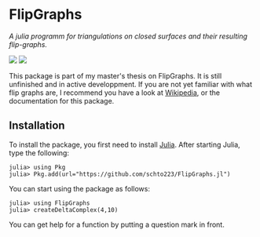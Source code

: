 # FlipGraphs
*A julia programm for triangulations on closed surfaces and their resulting flip-graphs.*
<!--
| **Documentation**                                                         | **Build Status**                                      |
|:-------------------------------------------------------------------------:|:-----------------------------------------------------:|
| [![][docs-stable-img]][docs-stable-url] [![][docs-dev-img]][docs-dev-url] | [![][ga-img]][ga-url] [![][codecov-img]][codecov-url] |
-->
[![](https://img.shields.io/badge/docs-stable-blue.svg)](https://schto223.github.io/FlipGraphs.jl/stable)
[![](https://img.shields.io/badge/docs-dev-blue.svg)](https://schto223.github.io/FlipGraphs.jl/dev)

This package is part of my master's thesis on FlipGraphs. It is still unfinished and in active developpment.
If you are not yet familiar with what flip graphs are, I recommend you have a look at [Wikipedia](https://en.wikipedia.org/wiki/Flip_graph), or the documentation for this package.

## Installation

To install the package, you first need to install [Julia](https://julialang.org). 
After starting Julia, type the following:

```julia-repl
julia> using Pkg 
julia> Pkg.add(url="https://github.com/schto223/FlipGraphs.jl")
```

You can start using the package as follows:

```julia-repl
julia> using FlipGraphs
julia> createDeltaComplex(4,10)
```

You can get help for a function by putting a question mark in front.
